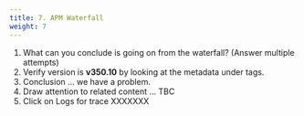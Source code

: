 ```yaml
---
title: 7. APM Waterfall
weight: 7
---
```


1. What can you conclude is going on from the waterfall? (Answer multiple attempts)
2. Verify version is **v350.10** by looking at the metadata under tags.
3. Conclusion ... we have a problem.
4. Draw attention to related content ... TBC
5. Click on Logs for trace XXXXXXX
